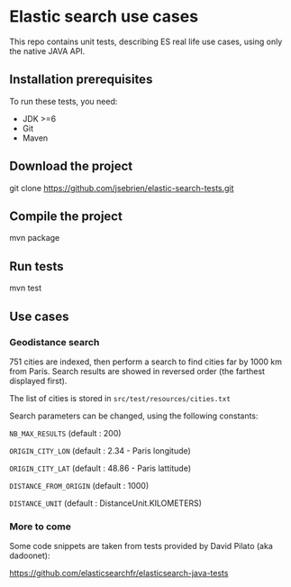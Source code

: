 Elastic search use cases
====================
This repo contains unit tests, describing ES real life use cases, using only the native JAVA API.

Installation prerequisites
-------

To run these tests, you need:
- JDK >=6
- Git
- Maven

Download the project
-------

git clone https://github.com/jsebrien/elastic-search-tests.git

Compile the project
-------

mvn package

Run tests
-------

mvn test

Use cases
-------

###  Geodistance search

751 cities are indexed, then perform a search to find cities far by 1000 km from Paris. 
Search results are showed in reversed order (the farthest displayed first).

The list of cities is stored in `src/test/resources/cities.txt`

Search parameters can be changed, using the following constants:

`NB_MAX_RESULTS` (default : 200)

`ORIGIN_CITY_LON` (default : 2.34 - Paris longitude)

`ORIGIN_CITY_LAT` (default : 48.86 - Paris lattitude)

`DISTANCE_FROM_ORIGIN` (default : 1000)

`DISTANCE_UNIT` (default : DistanceUnit.KILOMETERS)

###  More to come

Some code snippets are taken from tests provided by David Pilato (aka dadoonet):

https://github.com/elasticsearchfr/elasticsearch-java-tests
